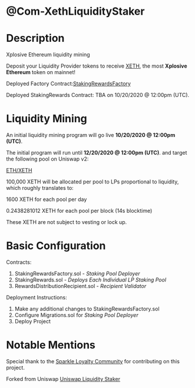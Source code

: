 # @Com-XethLiquidityStaker

# Description
Xplosive Ethereum liquidity mining

Deposit your Liquidity Provider tokens to receive [XETH](https://www.coingecko.com/en/coins/xplosive-ethereum), the most **Xplosive Ethereum** token on mainnet!

Deployed Factory Contract:[StakingRewardsFactory](https://etherscan.io/address/0x078fcf4c11f58968b364a40a52cbb28e5514b592)

Deployed StakingRewards Contract: TBA on 10/20/2020 @ 12:00pm (UTC).

# Liquidity Mining

An initial liquidity mining program will go live **10/20/2020 @ 12:00pm (UTC)**. 

The initial program will run until **12/20/2020 @ 12:00pm (UTC)**. and target the following pool on Uniswap v2:

[ETH/XETH](https://info.uniswap.org/pair/0xac0fe6c0b239eedcc12bc3e997e5492b04cc61c3)

100,000 XETH will be allocated per pool to LPs proportional to liquidity, which roughly translates to:

1600 XETH for each pool per day

0.2438281012 XETH for each pool per block (14s blocktime)

These XETH are not subject to vesting or lock up.

# Basic Configuration
Contracts:
1. StakingRewardsFactory.sol - *Staking Pool Deployer*
2. StakingRewards.sol - *Deploys Each Individual LP Staking Pool* 
3. RewardsDistributionRecipient.sol - *Recipient Validator* 

Deployment Instructions: 
1. Make any additional changes to StakingRewardsFactory.sol
2. Configure Migrations.sol for *Staking Pool Deployer*
3. Deploy Project

# Notable Mentions
Special thank to the [Sparkle Loyalty Community](https://t.me/Sparkleloyalty) for contributing on this project.  

Forked from Uniswap 
[Uniswap Liquidity Staker](https://github.com/Uniswap/liquidity-staker)

